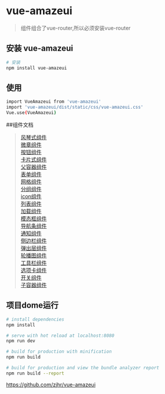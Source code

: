 
# vue-amazeui

>组件组合了vue-router,所以必须安装vue-router<br> 


## 安装 vue-amazeui

``` bash
# 安装
npm install vue-amazeui
```
## 使用
``` bash
import VueAmazeui from 'vue-amazeui'
import 'vue-amazeui/dist/static/css/vue-amazeui.css'
Vue.use(VueAmazeui)
```

##组件文档
><a href="https://github.com/zjhr/vue-amazeui/tree/master/src/components/accordion">风琴式组件</a><br> 
><a href="https://github.com/zjhr/vue-amazeui/tree/master/src/components/badge">微章组件</a><br> 
><a href="https://github.com/zjhr/vue-amazeui/tree/master/src/components/button">按钮组件</a><br> 
><a href="https://github.com/zjhr/vue-amazeui/tree/master/src/components/card">卡片式组件</a><br> 
><a href="https://github.com/zjhr/vue-amazeui/tree/master/src/components/container">父容器组件</a><br> 
><a href="https://github.com/zjhr/vue-amazeui/tree/master/src/components/form">表单组件</a><br> 
><a href="https://github.com/zjhr/vue-amazeui/tree/master/src/components/grid">网格组件</a><br> 
><a href="https://github.com/zjhr/vue-amazeui/tree/master/src/components/group">分组组件</a><br> 
><a href="https://github.com/zjhr/vue-amazeui/tree/master/src/components/icon">icon组件</a><br> 
><a href="https://github.com/zjhr/vue-amazeui/tree/master/src/components/list">列表组件</a><br> 
><a href="https://github.com/zjhr/vue-amazeui/tree/master/src/components/loader">加载组件</a><br> 
><a href="https://github.com/zjhr/vue-amazeui/tree/master/src/components/modal">模态框组件</a><br> 
><a href="https://github.com/zjhr/vue-amazeui/tree/master/src/components/navbar">导航条组件</a><br> 
><a href="https://github.com/zjhr/vue-amazeui/tree/master/src/components/notification">通知组件</a><br> 
><a href="https://github.com/zjhr/vue-amazeui/tree/master/src/components/offcanvas">侧边栏组件</a><br> 
><a href="https://github.com/zjhr/vue-amazeui/tree/master/src/components/popover">弹出层组件</a><br> 
><a href="https://github.com/zjhr/vue-amazeui/tree/master/src/components/slider">轮播图组件</a><br> 
><a href="https://github.com/zjhr/vue-amazeui/tree/master/src/components/tabbar">工具栏组件</a><br> 
><a href="https://github.com/zjhr/vue-amazeui/tree/master/src/components/tabs">选项卡组件</a><br> 
><a href="https://github.com/zjhr/vue-amazeui/tree/master/src/components/vueSwitch">开关组件</a><br> 
><a href="https://github.com/zjhr/vue-amazeui/tree/master/src/components/vueview">子容器组件</a><br> 

## 项目dome运行

``` bash
# install dependencies
npm install

# serve with hot reload at localhost:8080
npm run dev

# build for production with minification
npm run build

# build for production and view the bundle analyzer report
npm run build --report
```
https://github.com/zjhr/vue-amazeui

